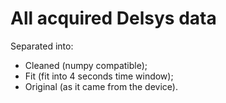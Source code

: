 # All acquired Delsys data

Separated into:

  - Cleaned (numpy compatible);
  - Fit (fit into 4 seconds time window);
  - Original (as it came from the device).
